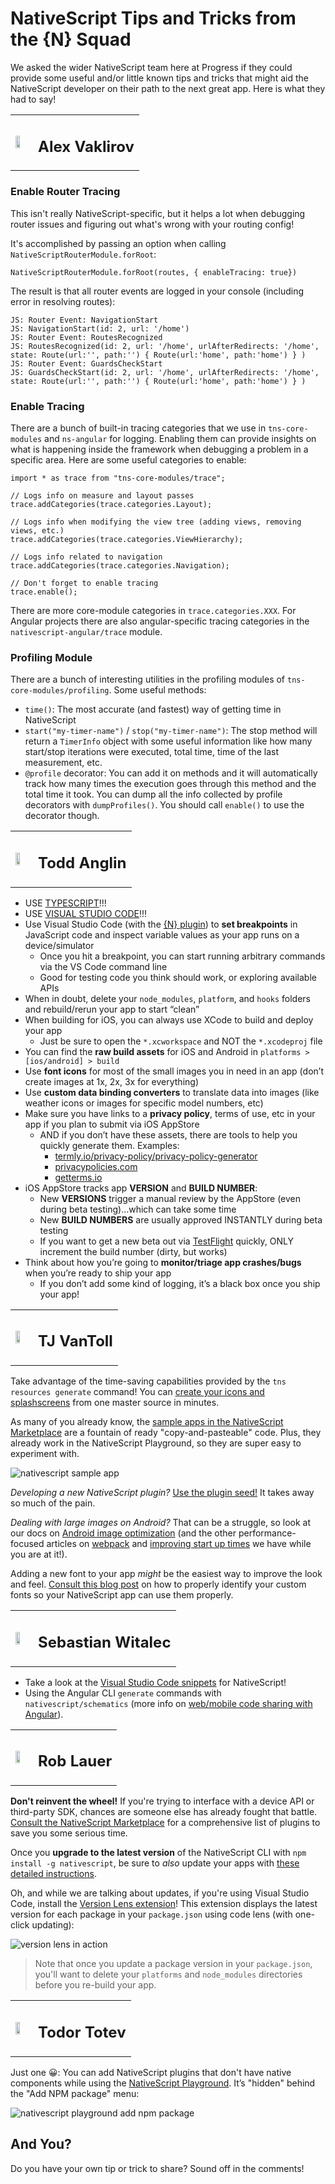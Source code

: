 # NativeScript Tips and Tricks from the {N} Squad

We asked the wider NativeScript team here at Progress if they could provide some useful and/or little known tips and tricks that might aid the NativeScript developer on their path to the next great app. Here is what they had to say!

<table><tr><td><img src="alexander-vakrilov.jpg" style="height:60%" /></td><td><h2>Alex Vaklirov</h2></td></tr></table>

### Enable Router Tracing

This isn't really NativeScript-specific, but it helps a lot when debugging router issues and figuring out what's wrong with your routing config!

It's accomplished by passing an option when calling `NativeScriptRouterModule.forRoot`:

	NativeScriptRouterModule.forRoot(routes, { enableTracing: true})

The result is that all router events are logged in your console (including error in resolving routes):

	JS: Router Event: NavigationStart
	JS: NavigationStart(id: 2, url: '/home')
	JS: Router Event: RoutesRecognized
	JS: RoutesRecognized(id: 2, url: '/home', urlAfterRedirects: '/home', state: Route(url:'', path:'') { Route(url:'home', path:'home') } )
	JS: Router Event: GuardsCheckStart
	JS: GuardsCheckStart(id: 2, url: '/home', urlAfterRedirects: '/home', state: Route(url:'', path:'') { Route(url:'home', path:'home') } )

### Enable Tracing

There are a bunch of built-in tracing categories that we use in `tns-core-modules` and `ns-angular` for logging. Enabling them can provide insights on what is happening inside the framework when debugging a problem in a specific area. Here are some useful categories to enable:

	import * as trace from "tns-core-modules/trace";
	
	// Logs info on measure and layout passes
	trace.addCategories(trace.categories.Layout); 
	
	// Logs info when modifying the view tree (adding views, removing views, etc.)
	trace.addCategories(trace.categories.ViewHierarchy);
	
	// Logs info related to navigation
	trace.addCategories(trace.categories.Navigation);
	
	// Don't forget to enable tracing
	trace.enable();

There are more core-module categories in `trace.categories.XXX`. For Angular projects there are also angular-specific tracing categories in the `nativescript-angular/trace` module.

### Profiling Module

There are a bunch of interesting utilities in the profiling modules of `tns-core-modules/profiling`. Some useful methods:

- `time()`: The most accurate (and fastest) way of getting time in NativeScript
- `start("my-timer-name")` / `stop("my-timer-name")`: The stop method will return a `TimerInfo` object with some useful information like how many start/stop iterations were executed, total time, time of the last measurement, etc.
- `@profile` decorator: You can add it on methods and it will automatically track how many times the execution goes through this method and the total time it took. You can dump all the info collected by profile decorators with `dumpProfiles()`. You should call `enable()` to use the decorator though.

<table><tr><td><img src="todd-anglin.jpg" style="height:60%" /></td><td><h2>Todd Anglin</h2></td></tr></table>

- USE [TYPESCRIPT](https://www.nativescript.org/using-typescript-with-nativescript-when-developing-mobile-apps)!!!
- USE [VISUAL STUDIO CODE](https://code.visualstudio.com/)!!!
- Use Visual Studio Code (with the [{N} plugin](https://www.nativescript.org/nativescript-for-visual-studio-code)) to **set breakpoints** in JavaScript code and inspect variable values as your app runs on a device/simulator
	- Once you hit a breakpoint, you can start running arbitrary commands via the VS Code command line
	- Good for testing code you think should work, or exploring available APIs
- When in doubt, delete your `node_modules`, `platform`, and `hooks` folders and rebuild/rerun your app to start “clean”
- When building for iOS, you can always use XCode to build and deploy your app
	- Just be sure to open the `*.xcworkspace` and NOT the `*.xcodeproj` file
- You can find the **raw build assets** for iOS and Android in `platforms > [ios/android] > build`
- Use **font icons** for most of the small images you in need in an app (don’t create images at 1x, 2x, 3x for everything)
- Use **custom data binding converters** to translate data into images (like weather icons or images for specific model numbers, etc)
- Make sure you have links to a **privacy policy**, terms of use, etc in your app if you plan to submit via iOS AppStore
	- AND if you don’t have these assets, there are tools to help you quickly generate them. Examples:
		- [termly.io/privacy-policy/privacy-policy-generator](https://termly.io/privacy-policy/privacy-policy-generator)
		- [privacypolicies.com](https://privacypolicies.com/)
		- [getterms.io](https://getterms.io/)
- iOS AppStore tracks app **VERSION** and **BUILD NUMBER**:
	- New **VERSIONS** trigger a manual review by the AppStore (even during beta testing)...which can take some time
	- New **BUILD NUMBERS** are usually approved INSTANTLY during beta testing
	- If you want to get a new beta out via [TestFlight](https://developer.apple.com/testflight/) quickly, ONLY increment the build number (dirty, but works)
- Think about how you’re going to **monitor/triage app crashes/bugs** when you’re ready to ship your app
	- If you don’t add some kind of logging, it’s a black box once you ship your app!

<table><tr><td><img src="tj-vantoll.jpg" style="height:60%" /></td><td><h2>TJ VanToll</h2></td></tr></table>

Take advantage of the time-saving capabilities provided by the `tns resources generate` command! You can [create your icons and splashscreens](https://docs.nativescript.org/tooling/docs-cli/project/configuration/resources/resources-generate-icons) from one master source in minutes.

As many of you already know, the [sample apps in the NativeScript Marketplace](https://market.nativescript.org/?tab=samples&framework=all_frameworks&category=all_samples) are a fountain of ready "copy-and-pasteable" code. Plus, they already work in the NativeScript Playground, so they are super easy to experiment with.

![nativescript sample app](weather.gif)

*Developing a new NativeScript plugin?* [Use the plugin seed!](https://www.nativescript.org/blog/introducing-the-official-nativescript-plugin-seed) It takes away so much of the pain.

*Dealing with large images on Android?* That can be a struggle, so look at our docs on [Android image optimization](https://docs.nativescript.org/performance-optimizations/images-optimisations) (and the other performance-focused articles on [webpack](https://docs.nativescript.org/performance-optimizations/bundling-with-webpack) and [improving start up times](https://docs.nativescript.org/performance-optimizations/startup-times) we have while you are at it!).

Adding a new font to your app *might* be the easiest way to improve the look and feel. [Consult this blog post](https://www.nativescript.org/blog/using-custom-fonts-in-a-nativescript-app) on how to properly identify your custom fonts so your NativeScript app can use them properly.

<table><tr><td><img src="sebastian-witalec.jpg" style="height:60%" /></td><td><h2>Sebastian Witalec</h2></td></tr></table>

- Take a look at the [Visual Studio Code snippets](https://marketplace.visualstudio.com/items?itemName=tsvetan-ganev.nativescript-xml-snippets) for NativeScript!
- Using the Angular CLI `generate` commands with `nativescript/schematics` (more info on [web/mobile code sharing with Angular](https://blog.angular.io/apps-that-work-natively-on-the-web-and-mobile-9b26852495e7)).

<table><tr><td><img src="rob-lauer.jpg" style="height:60%" /></td><td><h2>Rob Lauer</h2></td></tr></table>

**Don't reinvent the wheel!** If you're trying to interface with a device API or third-party SDK, chances are someone else has already fought that battle. [Consult the NativeScript Marketplace](https://market.nativescript.org/) for a comprehensive list of plugins to save you some serious time.

Once you **upgrade to the latest version** of the NativeScript CLI with `npm install -g nativescript`, be sure to *also* update your apps with [these detailed instructions](https://docs.nativescript.org/releases/upgrade-instructions).

Oh, and while we are talking about updates, if you're using Visual Studio Code, install the [Version Lens extension](https://marketplace.visualstudio.com/items?itemName=pflannery.vscode-versionlens)! This extension displays the latest version for each package in your `package.json` using code lens (with one-click updating):

![version lens in action](version-lens.png)

> Note that once you update a package version in your `package.json`, you'll want to delete your `platforms` and `node_modules` directories before you re-build your app. 

<table><tr><td><img src="todor-totev.jpg" style="height:60%" /></td><td><h2>Todor Totev</h2></td></tr></table>

Just one 😀: You can add NativeScript plugins that don't have native components while using the [NativeScript Playground](https://play.nativescript.org/). It’s "hidden" behind the "Add NPM package" menu:

![nativescript playground add npm package](playground-npm.png)

## And You?

Do you have your own tip or trick to share? Sound off in the comments!